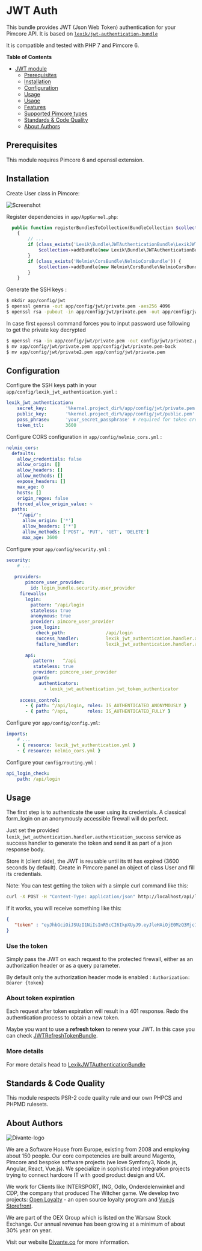 # JWT Auth

This bundle provides JWT (Json Web Token) authentication for your Pimcore API.
It is based on [`lexik/jwt-authentication-bundle`](https://packagist.org/packages/lexik/jwt-authentication-bundle)

It is compatible and tested with PHP 7 and Pimcore 6.

**Table of Contents**

- [JWT module](#jwt-module)
	- [Prerequisites](#prerequisites)
	- [Installation](#installation)
	- [Configuration](#configuration)
	- [Usage](#usage)
	- [Usage](#usage)
	- [Features](#features)
	- [Supported Pimcore types](#supported-types)
	- [Standards & Code Quality](#standards)
	- [About Authors](#authors)
	
## Prerequisites

This module requires Pimcore 6 and openssl extension.

## Installation

Create User class in Pimcore:

![Screenshot](doc/images/user-class.png)

Register dependencies in `app/AppKernel.php`:
```php
  public function registerBundlesToCollection(BundleCollection $collection)
    {
        // ...
        if (class_exists('Lexik\Bundle\JWTAuthenticationBundle\LexikJWTAuthenticationBundle')) {
            $collection->addBundle(new Lexik\Bundle\JWTAuthenticationBundle\LexikJWTAuthenticationBundle());
        }
        if (class_exists('Nelmio\CorsBundle\NelmioCorsBundle')) {
            $collection->addBundle(new Nelmio\CorsBundle\NelmioCorsBundle());
        }
    }
```

Generate the SSH keys :
``` bash
$ mkdir app/config/jwt
$ openssl genrsa -out app/config/jwt/private.pem -aes256 4096
$ openssl rsa -pubout -in app/config/jwt/private.pem -out app/config/jwt/public.pem
```

In case first ```openssl``` command forces you to input password use following to get the private key decrypted
``` bash
$ openssl rsa -in app/config/jwt/private.pem -out config/jwt/private2.pem
$ mv app/config/jwt/private.pem app/config/jwt/private.pem-back
$ mv app/config/jwt/private2.pem app/config/jwt/private.pem
```

## Configuration

Configure the SSH keys path in your `app/config/lexik_jwt_authentication.yaml` :

``` yaml
lexik_jwt_authentication:
    secret_key:       '%kernel.project_dir%/app/config/jwt/private.pem' # required for token creation
    public_key:       '%kernel.project_dir%/app/config/jwt/public.pem'  # required for token verification
    pass_phrase:      'your_secret_passphrase' # required for token creation, usage of an environment variable is recommended
    token_ttl:        3600
```

Configure CORS configuration in `app/config/nelmio_cors.yml` :
``` yaml
nelmio_cors:
  defaults:
    allow_credentials: false
    allow_origin: []
    allow_headers: []
    allow_methods: []
    expose_headers: []
    max_age: 0
    hosts: []
    origin_regex: false
    forced_allow_origin_value: ~
  paths:
    '^/api/':
      allow_origin: ['*']
      allow_headers: ['*']
      allow_methods: ['POST', 'PUT', 'GET', 'DELETE']
      max_age: 3600
``` 


Configure your `app/config/security.yml` :

``` yaml
security:
    # ...
    
   providers:
       pimcore_user_provider:
         id: login_bundle.security.user_provider
     firewalls:
       login:
         pattern: ^/api/login
         stateless: true
         anonymous: true
         provider: pimcore_user_provider
         json_login:
           check_path:               /api/login
           success_handler:          lexik_jwt_authentication.handler.authentication_success
           failure_handler:          lexik_jwt_authentication.handler.authentication_failure
   
       api:
          pattern:   ^/api
          stateless: true
          provider: pimcore_user_provider
          guard:
            authenticators:
              - lexik_jwt_authentication.jwt_token_authenticator
   
     access_control:
       - { path: ^/api/login, roles: IS_AUTHENTICATED_ANONYMOUSLY }
       - { path: ^/api,       roles: IS_AUTHENTICATED_FULLY }
```
Configure yor `app/config/config.yml`:
``` yaml
imports:
    # ...
    - { resource: lexik_jwt_authentication.yml }
    - { resource: nelmio_cors.yml }
```
   
Configure your `config/routing.yml` :

``` yaml
api_login_check:
    path: /api/login
```


## Usage

The first step is to authenticate the user using its credentials.
A classical form_login on an anonymously accessible firewall will do perfect.

Just set the provided `lexik_jwt_authentication.handler.authentication_success` service as success handler to
generate the token and send it as part of a json response body.

Store it (client side), the JWT is reusable until its ttl has expired (3600 seconds by default).
Create in Pimcore panel an object of class User and fill its credentials.
 
Note: You can test getting the token with a simple curl command like this:

```bash
curl -X POST -H "Content-Type: application/json" http://localhost/api/login -d '{"username":"admin","password":"test"}'
```

If it works, you will receive something like this:

```json
{
   "token" : "eyJhbGciOiJSUzI1NiIsInR5cCI6IkpXUyJ9.eyJleHAiOjE0MzQ3Mjc1MzYsInVzZXJuYW1lIjoia29ybGVvbiIsImlhdCI6IjE0MzQ2NDExMzYifQ.nh0L_wuJy6ZKIQWh6OrW5hdLkviTs1_bau2GqYdDCB0Yqy_RplkFghsuqMpsFls8zKEErdX5TYCOR7muX0aQvQxGQ4mpBkvMDhJ4-pE4ct2obeMTr_s4X8nC00rBYPofrOONUOR4utbzvbd4d2xT_tj4TdR_0tsr91Y7VskCRFnoXAnNT-qQb7ci7HIBTbutb9zVStOFejrb4aLbr7Fl4byeIEYgp2Gd7gY"
}
```

### Use the token

Simply pass the JWT on each request to the protected firewall, either as an authorization header
or as a query parameter. 

By default only the authorization header mode is enabled : `Authorization: Bearer {token}`

### About token expiration

Each request after token expiration will result in a 401 response.
Redo the authentication process to obtain a new token. 

Maybe you want to use a **refresh token** to renew your JWT. In this case you can check [JWTRefreshTokenBundle](https://github.com/gesdinet/JWTRefreshTokenBundle).

### More details

For more details head to [LexikJWTAuthenticationBundle](https://github.com/lexik/LexikJWTAuthenticationBundle/blob/master/Resources/doc/index.md)
 
## Standards & Code Quality
This module respects PSR-2 code quality rule and our own PHPCS and PHPMD rulesets.

## About Authors

![Divante-logo](https://divante.com/static/img/logo-new.svg "Divante")

We are a Software House from Europe, existing from 2008 and employing about 150 people. 
Our core competencies are built around Magento, Pimcore and bespoke software projects 
(we love Symfony3, Node.js, Angular, React, Vue.js). We specialize in sophisticated integration projects trying to 
connect hardcore IT with good product design and UX.

We work for Clients like INTERSPORT, ING, Odlo, Onderdelenwinkel and CDP, the company that produced The Witcher game. 
We develop two projects: [Open Loyalty](http://www.openloyalty.io/ "Open Loyalty") - an open source loyalty 
program and [Vue.js Storefront](https://github.com/DivanteLtd/vue-storefront "Vue.js Storefront").

We are part of the OEX Group which is listed on the Warsaw Stock Exchange. Our annual revenue has been growing at a
minimum of about 30% year on year.

Visit our website [Divante.co](https://divante.com/ "Divante.com") for more information.
